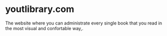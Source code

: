 # youtlibrary.com
The website where you can administrate every single book that you read in the most visual and confortable way,.
